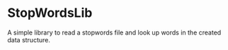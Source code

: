 # StopWordsLib
A simple library to read a stopwords file and look up words in the created data structure.
